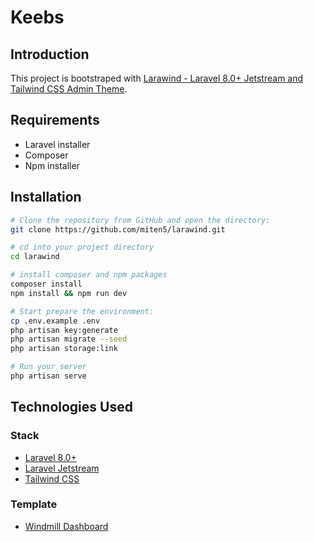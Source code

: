 # Keebs

## Introduction

This project is bootstraped with [Larawind - Laravel 8.0+ Jetstream and Tailwind CSS Admin Theme](https://github.com/miten5/larawind).

## Requirements

- Laravel installer
- Composer
- Npm installer

## Installation

```bash
# Clone the repository from GitHub and open the directory:
git clone https://github.com/miten5/larawind.git

# cd into your project directory
cd larawind

# install composer and npm packages
composer install
npm install && npm run dev

# Start prepare the environment:
cp .env.example .env
php artisan key:generate
php artisan migrate --seed
php artisan storage:link

# Run your server
php artisan serve
```

## Technologies Used

### Stack

- [Laravel 8.0+](https://laravel.com/docs/8.x)
- [Laravel Jetstream](https://jetstream.laravel.com/1.x/introduction.html)
- [Tailwind CSS](https://tailwindcss.com/)

### Template

- [Windmill Dashboard](https://windmill-dashboard.vercel.app/)
